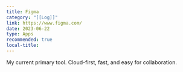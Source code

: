 ```yaml
---
title: Figma  
category: "[[Log]]"  
link: https://www.figma.com/  
date: 2023-06-22  
type: Apps  
recommended: true
local-title:  
---
```

My current primary tool. Cloud-first, fast, and easy for collaboration. 